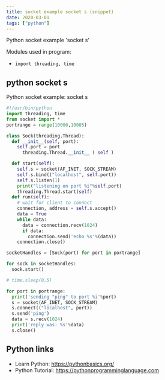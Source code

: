 ```yaml
---
title: socket example socket s (snippet)
date: 2020-03-01
tags: ["python"]
---
```

Python socket example 'socket s'


Modules used in program: 
* `import threading, time`

## python socket s

Python socket example: socket s

```python
#!/usr/bin/python
import threading, time
from socket import *
portrange = range(10000,10005)

class Sock(threading.Thread):
  def __init__(self, port):
    self.port = port
      threading.Thread.__init__ ( self )

  def start(self):
    self.s = socket(AF_INET, SOCK_STREAM)
    self.s.bind(("localhost", self.port))
    self.s.listen(1)
    print("listening on port %i"%self.port)
    threading.Thread.start(self)
  def run(self):
    # wait for client to connect
    connection, address = self.s.accept()
    data = True
    while data:
      data = connection.recv(1024)
      if data:
        connection.send('echo %s'%(data))
    connection.close()

socketHandles = [Sock(port) for port in portrange]

for sock in socketHandles:
  sock.start()

# time.sleep(0.5)

for port in portrange:
  print('sending "ping" to port %i'%port)
  s = socket(AF_INET, SOCK_STREAM) 
  s.connect(("localhost", port))
  s.send('ping')
  data = s.recv(1024)
  print('reply was: %s'%data)
  s.close()

```

## Python links

- Learn Python: https://pythonbasics.org/
- Python Tutorial: https://pythonprogramminglanguage.com
